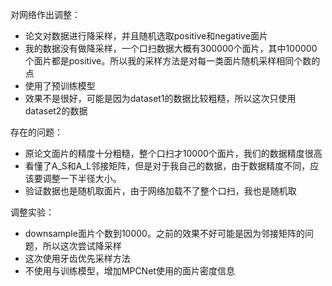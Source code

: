 对网络作出调整：

- 论文对数据进行降采样，并且随机选取positive和negative面片
- 我的数据没有做降采样，一个口扫数据大概有300000个面片，其中100000个面片都是positive。所以我的采样方法是对每一类面片随机采样相同个数的点
- 使用了预训练模型
- 效果不是很好，可能是因为dataset1的数据比较粗糙，所以这次只使用dataset2的数据

存在的问题：

- 原论文面片的精度十分粗糙，整个口扫才10000个面片，我们的数据精度很高
- 看懂了A_S和A_L邻接矩阵，但是对于我自己的数据，由于数据精度不同，应该要调整一下半径大小。
- 验证数据也是随机取面片，由于网络加载不了整个口扫，我也是随机取

调整实验：

- downsample面片个数到10000。之前的效果不好可能是因为邻接矩阵的问题，所以这次尝试降采样
- 这次使用牙齿优先采样方法
- 不使用与训练模型，增加MPCNet使用的面片密度信息